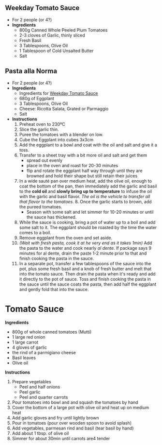## Weekday Tomato Sauce
- For 2 people (or 4?)
- **Ingredients**
	- 800g Canned Whole Peeled Plum Tomatoes
	- 2-3 cloves of Garlic, thinly sliced
	- Fresh Basil
	- 3 Tablespoons, Olive Oil
	- 1 Tablespoon of Cold Unsalted Butter
	- Salt

## Pasta alla Norma
- For 2 people (or 4?)
- **Ingredients**
	- Ingredients for [Weekday Tomato Sauce](#Weekday%20Tomato%20Sauce)
	- 680g of Eggplant
	- 3 Tablespoons, Olive Oil
	- Cheese: Ricotta Salata, Grated or Parmaggio
	- Salt
- **Instructions**
	1. Preheat oven to 230ºC
	2. Slice the garlic thin. 
	3. Puree the tomatoes with a blender on low. 
	4. Cube the Eggplant into cubes 3x3cm
	5. Add the eggplant to a bowl and coat with the oil and salt and give it a toss. 
	6. Transfer to a sheet tray with a bit more oil and salt and get them 
		- spread out evenly
		- place in the oven and roast for 20-30 minutes
		- flip and rotate the eggplant half way through until they are browned and hold their shape but still retain their juices
	7. In a wide sauté pan over medium heat, add the olive oil, enough to coat the bottom of the pan, then immediately add the garlic and basil to the **cold oil** and **slowly bring up to temperature** to infuse the oil with the garlic and basil flavor. 
		   *The oil is the vehicle to transfer all that flavor to the tomatoes*. 
	   8. Once the garlic starts to brown, add the pureed tomatoes. 
		- Season with some salt and let simmer for 10-20 minutes or until the sauce has thickened.
	9. While the sauce is cooking, bring a pot of water up to a boil and add some salt to it. The eggplant should be roasted by the time the water comes to a boil. 
	10. Remove eggplant from the oven and set aside. 
	11. *(Wait with fresh pasta, cook it at he very end as it takes 1min)* Add the pasta to the water and cook nearly *al dente*. If package says 9 minutes for al dente, drain the paste 1-2 minute prior to that and finish cooking the pasta in the sauce. 
	12. In a separate pot, transfer a few tablespoons of the sauce into the pot, plus some fresh basil and a knob of fresh butter and melt that into the tomato sauce. Then drain the pasta when it's ready and add it directly to the pot of sauce. Toss and finish cooking the pasta in the sauce until the sauce coats the pasta, then add half the eggplant and gently fold that into the sauce.

# Tomato Sauce

**Ingredients**
- 800g of whole canned tomatoes (Mutti)
- 1 large red onion
- 1 large carrot
- 4 gloves of garlic
- the rind of a parmigiano cheese
- Basil leaves
- Olive oil

**Instructions**
1. Prepare vegetables
	- Peel and half onions
	- Peel garlic
	- Peel and quarter carrots
2. Pour tomatoes into bowl and and squash the tomatoes by hand
3. Cover the bottom of a large pot with olive oil and heat up on medium heat
4. Add garlic gloves and fry until lightly brown
5. Pour in tomatoes (pour over wooden spoon to avoid splash)
6. Add vegetables, parmesan rind and basil (tear basil by hand)
7. Add about 1 tbsp. of olive oil
8. Simmer for about 30min until carrots are4 tender